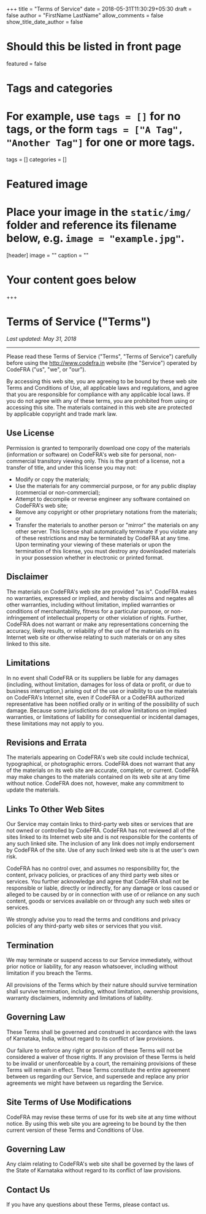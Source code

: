 +++
title = "Terms of Service"
date = 2018-05-31T11:30:29+05:30
draft = false
author = "FirstName LastName"
allow_comments = false
show_title_date_author = false

# Should this be listed in front page
featured = false

# Tags and categories
# For example, use `tags = []` for no tags, or the form `tags = ["A Tag", "Another Tag"]` for one or more tags.
tags = []
categories = []

# Featured image
# Place your image in the `static/img/` folder and reference its filename below, e.g. `image = "example.jpg"`.
[header]
        image = ""
        caption = ""
# Your content goes below
+++
# Terms of Service ("Terms")

_Last updated: May 31, 2018_
<hr>

Please read these Terms of Service ("Terms", "Terms of Service") carefully before using the http://www.codefra.in website (the "Service") operated by CodeFRA ("us", "we", or "our").

By accessing this web site, you are agreeing to be bound by these web site Terms and Conditions of Use, all applicable laws and regulations, and agree that you are responsible for compliance with any applicable local laws. If you do not agree with any of these terms, you are prohibited from using or accessing this site. The materials contained in this web site are protected by applicable copyright and trade mark law.

## Use License
Permission is granted to temporarily download one copy of the materials (information or software) on CodeFRA's web site for personal, non-commercial transitory viewing only. This is the grant of a license, not a transfer of title, and under this license you may not:
- Modify or copy the materials;
- Use the materials for any commercial purpose, or for any public display (commercial or non-commercial);
- Attempt to decompile or reverse engineer any software contained on CodeFRA's web site;
- Remove any copyright or other proprietary notations from the materials; or
- Transfer the materials to another person or "mirror" the materials on any other server.
This license shall automatically terminate if you violate any of these restrictions and may be terminated by CodeFRA at any time. Upon terminating your viewing of these materials or upon the termination of this license, you must destroy any downloaded materials in your possession whether in electronic or printed format.


## Disclaimer
The materials on CodeFRA's web site are provided "as is". CodeFRA makes no warranties, expressed or implied, and hereby disclaims and negates all other warranties, including without limitation, implied warranties or conditions of merchantability, fitness for a particular purpose, or non-infringement of intellectual property or other violation of rights. Further, CodeFRA does not warrant or make any representations concerning the accuracy, likely results, or reliability of the use of the materials on its Internet web site or otherwise relating to such materials or on any sites linked to this site.

## Limitations
In no event shall CodeFRA or its suppliers be liable for any damages (including, without limitation, damages for loss of data or profit, or due to business interruption,) arising out of the use or inability to use the materials on CodeFRA's Internet site, even if CodeFRA or a CodeFRA authorized representative has been notified orally or in writing of the possibility of such damage. Because some jurisdictions do not allow limitations on implied warranties, or limitations of liability for consequential or incidental damages, these limitations may not apply to you.

## Revisions and Errata
The materials appearing on CodeFRA's web site could include technical, typographical, or photographic errors. CodeFRA does not warrant that any of the materials on its web site are accurate, complete, or current. CodeFRA may make changes to the materials contained on its web site at any time without notice. CodeFRA does not, however, make any commitment to update the materials.

## Links To Other Web Sites
Our Service may contain links to third-party web sites or services that are not owned or controlled by CodeFRA. CodeFRA has not reviewed all of the sites linked to its Internet web site and is not responsible for the contents of any such linked site. The inclusion of any link does not imply endorsement by CodeFRA of the site. Use of any such linked web site is at the user's own risk.

CodeFRA has no control over, and assumes no responsibility for, the content, privacy policies, or practices of any third party web sites or services. You further acknowledge and agree that CodeFRA shall not be responsible or liable, directly or indirectly, for any damage or loss caused or alleged to be caused by or in connection with use of or reliance on any such content, goods or services available on or through any such web sites or services.

We strongly advise you to read the terms and conditions and privacy policies of any third-party web sites or services that you visit.

## Termination
We may terminate or suspend access to our Service immediately, without prior notice or liability, for any reason whatsoever, including without limitation if you breach the Terms.

All provisions of the Terms which by their nature should survive termination shall survive termination, including, without limitation, ownership provisions, warranty disclaimers, indemnity and limitations of liability.

## Governing Law
These Terms shall be governed and construed in accordance with the laws of Karnataka, India, without regard to its conflict of law provisions.

Our failure to enforce any right or provision of these Terms will not be considered a waiver of those rights. If any provision of these Terms is held to be invalid or unenforceable by a court, the remaining provisions of these Terms will remain in effect. These Terms constitute the entire agreement between us regarding our Service, and supersede and replace any prior agreements we might have between us regarding the Service.

## Site Terms of Use Modifications
CodeFRA may revise these terms of use for its web site at any time without notice. By using this web site you are agreeing to be bound by the then current version of these Terms and Conditions of Use.

## Governing Law
Any claim relating to CodeFRA's web site shall be governed by the laws of the State of Karnataka without regard to its conflict of law provisions.

## Contact Us
If you have any questions about these Terms, please contact us.
